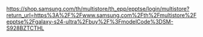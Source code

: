 https://shop.samsung.com/th/multistore/th_epp/epptse/login/multistore?return_url=https%3A%2F%2Fwww.samsung.com%2Fth%2Fmultistore%2Fepptse%2Fgalaxy-s24-ultra%2Fbuy%2F%3FmodelCode%3DSM-S928BZTCTHL
